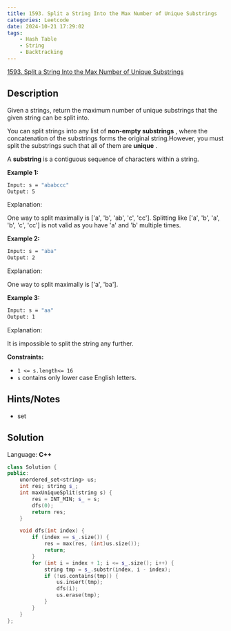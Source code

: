 ```yaml
---
title: 1593. Split a String Into the Max Number of Unique Substrings
categories: Leetcode
date: 2024-10-21 17:29:02
tags:
    - Hash Table
    - String
    - Backtracking
---
```


[1593. Split a String Into the Max Number of Unique Substrings](https://leetcode.com/problems/split-a-string-into-the-max-number-of-unique-substrings/description/?envType=daily-question&envId=2024-10-21)

## Description

Given a string`s`, return the maximum number of unique substrings that the given string can be split into.

You can split string`s` into any list of **non-empty substrings** , where the concatenation of the substrings forms the original string.However, you must split the substrings such that all of them are **unique** .

A **substring**  is a contiguous sequence of characters within a string.

**Example 1:**

```bash
Input: s = "ababccc"
Output: 5
```

Explanation:

One way to split maximally is ['a', 'b', 'ab', 'c', 'cc']. Splitting like ['a', 'b', 'a', 'b', 'c', 'cc'] is not valid as you have 'a' and 'b' multiple times.

**Example 2:**

```bash
Input: s = "aba"
Output: 2
```

Explanation:

One way to split maximally is ['a', 'ba'].

**Example 3:**

```bash
Input: s = "aa"
Output: 1
```

Explanation:

It is impossible to split the string any further.

**Constraints:**

- `1 <= s.length<= 16`
- `s` contains only lower case English letters.

## Hints/Notes

- set

## Solution

Language: **C++**

```C++
class Solution {
public:
    unordered_set<string> us;
    int res; string s_;
    int maxUniqueSplit(string s) {
        res = INT_MIN; s_ = s;
        dfs(0);
        return res;
    }

    void dfs(int index) {
        if (index == s_.size()) {
            res = max(res, (int)us.size());
            return;
        }
        for (int i = index + 1; i <= s_.size(); i++) {
            string tmp = s_.substr(index, i - index);
            if (!us.contains(tmp)) {
                us.insert(tmp);
                dfs(i);
                us.erase(tmp);
            }
        }
    }
};
```
